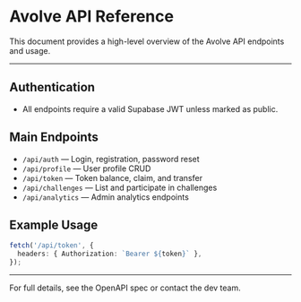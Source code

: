 # Avolve API Reference

This document provides a high-level overview of the Avolve API endpoints and usage.

---

## Authentication

- All endpoints require a valid Supabase JWT unless marked as public.

## Main Endpoints

- `/api/auth` — Login, registration, password reset
- `/api/profile` — User profile CRUD
- `/api/token` — Token balance, claim, and transfer
- `/api/challenges` — List and participate in challenges
- `/api/analytics` — Admin analytics endpoints

## Example Usage

```typescript
fetch('/api/token', {
  headers: { Authorization: `Bearer ${token}` },
});
```

---

For full details, see the OpenAPI spec or contact the dev team.
